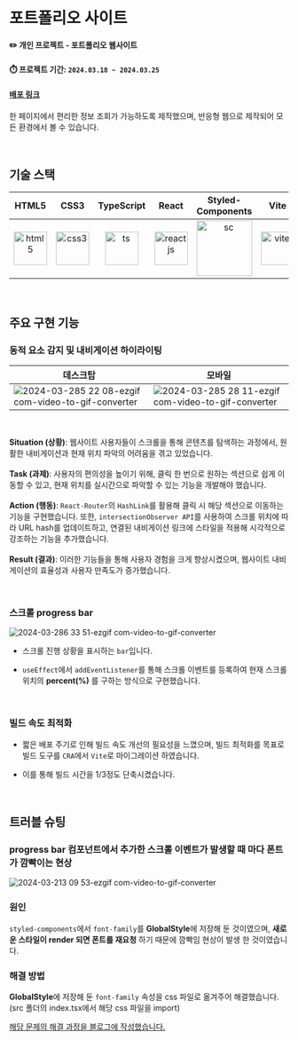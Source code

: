 # 포트폴리오 사이트
#### ✏️ 개인 프로젝트 - 포트폴리오 웹사이트
#### ⏱️ 프로젝트 기간: `2024.03.18 ~ 2024.03.25`
#### [배포 링크](https://yujunsun0.github.io/)

한 페이지에서 편리한 정보 조회가 가능하도록 제작했으며, 반응형 웹으로 제작되어 모든 환경에서 볼 수 있습니다.<br />

<br />

## 기술 스택
|HTML5|CSS3|TypeScript|React|Styled-Components|Vite|
|:---:|:---:|:---:|:---:|:---:|:---:|
|<img width="60" alt="html5" src="https://github.com/YujunSun0/YujunSun0.github.io/assets/120611048/32d1b7e2-bbf0-4ce9-9063-ee1f83b3cf06">|<img width="60" alt="css3" src="https://github.com/YujunSun0/YujunSun0.github.io/assets/120611048/e864e931-28e3-4ede-a67b-0b9ec365a1f4">|<img width="60" alt="ts" src="https://github.com/YujunSun0/YujunSun0.github.io/assets/120611048/53ac97ed-b3dc-4142-b93d-b95eb075e1d4" />|<img width="60" alt="reactjs" src="https://github.com/YujunSun0/YujunSun0.github.io/assets/120611048/f500d1db-4f3c-4674-b715-a4d5ea1d6179">|<img width="100" src="https://github.com/YujunSun0/YujunSun0.github.io/assets/120611048/39c4baac-f29f-4fd4-9eae-b3234610ece7" alt="sc" />|<img width="60" src="https://github.com/YujunSun0/YujunSun0.github.io/assets/120611048/4b2926d2-efcd-416a-9333-aff86631f786" alt="vite" />|

<br />

## 주요 구현 기능

### 동적 요소 감지 및 내비게이션 하이라이팅

|데스크탑|모바일|
|--|--|
|![2024-03-285 22 08-ezgif com-video-to-gif-converter](https://github.com/kimtjrgus/Salog/assets/120611048/304d9238-c945-44d4-b4a4-0b2eb7b8eb46)|![2024-03-285 28 11-ezgif com-video-to-gif-converter](https://github.com/kimtjrgus/Salog/assets/120611048/32eab9c3-c08d-4f25-be05-8dee62e7d081)|

<br />

**Situation (상황)**: 웹사이트 사용자들이 스크롤을 통해 콘텐츠를 탐색하는 과정에서, 원활한 내비게이션과 현재 위치 파악의 어려움을 겪고 있었습니다.
<br />
<br />
**Task (과제)**: 사용자의 편의성을 높이기 위해, 클릭 한 번으로 원하는 섹션으로 쉽게 이동할 수 있고, 현재 위치를 실시간으로 파악할 수 있는 기능을 개발해야 했습니다.
<br />
<br />
**Action (행동)**: `React-Router`의 `HashLink`를 활용해 클릭 시 해당 섹션으로 이동하는 기능을 구현했습니다. 또한, `intersectionObserver API`를 사용하여 스크롤 위치에 따라 URL hash를 업데이트하고, 연결된 내비게이션 링크에 스타일을 적용해 시각적으로 강조하는 기능을 추가했습니다.
<br />
<br />
**Result (결과)**: 이러한 기능들을 통해 사용자 경험을 크게 향상시켰으며, 웹사이트 내비게이션의 효율성과 사용자 만족도가 증가했습니다.

<br />

### 스크롤 progress bar

![2024-03-286 33 51-ezgif com-video-to-gif-converter](https://github.com/YujunSun0/YujunSun0.github.io/assets/120611048/a5c9d8a3-02d3-4ed8-b82e-332410ba4faf)

- 스크롤 진행 상황을 표시하는 `bar`입니다.
- `useEffect`에서 `addEventListener`를 통해 스크롤 이벤트를 등록하여 현재 스크롤 위치의 **percent(%)** 를 구하는 방식으로 구현했습니다.

  <br />

### 빌드 속도 최적화

- 짧은 배포 주기로 인해 빌드 속도 개선의 필요성을 느꼈으며, 빌드 최적화를 목표로 빌드 도구를 `CRA`에서 `Vite`로 마이그레이션 하였습니다.
- 이를 통해 빌드 시간을 1/3정도 단축시켰습니다.

  <br />


## 트러블 슈팅

### progress bar 컴포넌트에서 추가한 스크롤 이벤트가 발생할 때 마다 폰트가 깜빡이는 현상

![2024-03-213 09 53-ezgif com-video-to-gif-converter](https://github.com/YujunSun0/YujunSun0.github.io/assets/120611048/2387863a-78c9-4dab-b25d-b3b77b20826b)

### 원인
`styled-components`에서 `font-family`를 **GlobalStyle**에 저장해 둔 것이였으며, **새로운 스타일이 render 되면 폰트를 재요청** 하기 때문에 깜빡임 현상이 발생 한 것이였습니다.

### 해결 방법
**GlobalStyle**에 저장해 둔 `font-family` 속성을 css 파일로 옮겨주어 해결했습니다. (src 폴더의 index.tsx에서 해당 css 파일을 import)

<a href="https://velog.io/@yujunsun0/React-%EB%A0%8C%EB%8D%94%EB%A7%81-%EC%8A%A4%ED%81%AC%EB%A1%A4-%EC%9D%B4%EB%B2%A4%ED%8A%B8-%EB%B0%9C%EC%83%9D-%EC%8B%9C-%ED%8F%B0%ED%8A%B8-%EA%B9%9C%EB%B9%A1%EC%9E%84-Feat.-styled-componets" target="_blank">해당 문제의 해결 과정을 블로그에 작성했습니다.</a>

